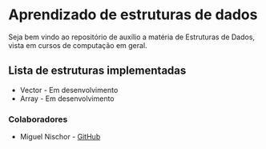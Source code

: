 # Aprendizado de estruturas de dados
Seja bem vindo ao repositório de auxílio a matéria de Estruturas de Dados, vista em cursos de computação em geral.

## Lista de estruturas implementadas
* Vector - Em desenvolvimento
* Array - Em desenvolvimento

### Colaboradores
* Miguel Nischor - [GitHub](https://github.com/miguelnischor)